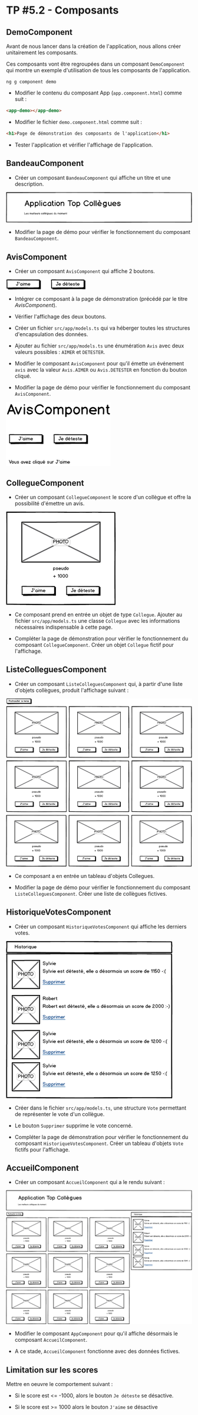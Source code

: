 # TP #5.2 - Composants 

## DemoComponent

Avant de nous lancer dans la création de l'application, nous allons créer unitairement les composants.

Ces composants vont être regroupées dans un composant `DemoComponent` qui montre un exemple d'utilisation de tous les composants de l'application.

```
ng g component demo
```

* Modifier le contenu du composant App (`app.component.html`) comme suit :

```html
<app-demo></app-demo>
```

* Modifier le fichier `demo.component.html` comme suit :

```html
<h1>Page de démonstration des composants de l'application</h1>
```

* Tester l'application et vérifier l'affichage de l'application.

## BandeauComponent

* Créer un composant `BandeauComponent` qui affiche un titre et une description.

![](../images/BandeauComponent.png)

* Modifier la page de démo pour vérifier le fonctionnement du composant `BandeauComponent`.


## AvisComponent

* Créer un composant `AvisComponent` qui affiche 2 boutons.

![](../images/AvisComponent.png)

* Intégrer ce composant à la page de démonstration (précédé par le titre *AvisComponent*).

* Vérifier l'affichage des deux boutons.

* Créer un fichier `src/app/models.ts` qui va héberger toutes les structures d'encapsulation des données.

* Ajouter au fichier `src/app/models.ts` une énumération `Avis` avec deux valeurs possibles : `AIMER` et `DETESTER`.

* Modifier le composant `AvisComponent` pour qu'il émette un événement `avis` avec la valeur `Avis.AIMER` ou `Avis.DETESTER` en fonction du bouton cliqué.

* Modifier la page de démo pour vérifier le fonctionnement du composant `AvisComponent`.

![](../images/DemoAvisComponent.png)


## CollegueComponent

* Créer un composant `CollegueComponent` le score d'un collègue et offre la possibilité d'émettre un avis.

![](../images/CollegueComponent.png)

* Ce composant prend en entrée un objet de type `Collegue`.
Ajouter au fichier `src/app/models.ts` une classe `Collegue` avec les informations nécessaires indispensable à cette page.

* Compléter la page de démonstration pour vérifier le fonctionnement du composant `CollegueComponent`. Créer un objet `Collegue` fictif pour l'affichage.

## ListeColleguesComponent

* Créer un composant `ListeColleguesComponent` qui, à partir d'une liste d'objets collègues, produit l'affichage suivant :

![](../images/ListeColleguesComponent.png)

* Ce composant a en entrée un tableau d'objets Collegues.

* Modifier la page de démo pour vérifier le fonctionnement du composant `ListeColleguesComponent`.
Créer une liste de collègues fictives.


## HistoriqueVotesComponent

* Créer un composant `HistoriqueVotesComponent` qui affiche les derniers votes.

![](../images/HistoriqueVotesComponent.png)

* Créer dans le fichier `src/app/models.ts`, une structure `Vote` permettant de représenter le vote d'un collègue.

* Le bouton `Supprimer` supprime le vote concerné.
* Compléter la page de démonstration pour vérifier le fonctionnement du composant `HistoriqueVotesComponent`.
Créer un tableau d'objets `Vote` fictifs pour l'affichage.

## AccueilComponent

* Créer un composant `AccueilComponent` qui a le rendu suivant :


![](../images/AccueilComponent.png)

* Modifier le composant `AppComponent` pour qu'il affiche désormais le composant `AccueilComponent`.

* A ce stade, `AccueilComponent` fonctionne avec des données fictives.


## Limitation sur les scores

Mettre en oeuvre le comportement suivant :

* Si le score est <= -1000, alors le bouton `Je déteste` se désactive.

* Si le score est >= 1000 alors le bouton `J'aime` se désactive




